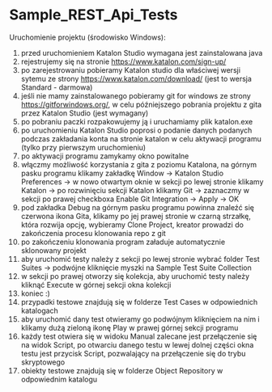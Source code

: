 # Sample_REST_Api_Tests

Uruchomienie projektu (środowisko Windows):
1.	przed uruchomieniem Katalon Studio wymagana jest zainstalowana java
2.	rejestrujemy się na stronie https://www.katalon.com/sign-up/
3.	po zarejestrowaniu pobieramy Katalon studio dla właściwej wersji sytemu ze strony https://www.katalon.com/download/ (jest to wersja Standard - darmowa)
4.	jeśli nie mamy zainstalowanego pobieramy git for windows ze strony https://gitforwindows.org/, w celu późniejszego pobrania projektu z gita przez Katalon Studio (jest wymagany)
5.	po pobraniu paczki rozpakowujemy ją i uruchamiamy plik katalon.exe
6.	po uruchomieniu Katalon Studio poprosi o podanie danych podanych podczas zakładania konta na stronie katalon w celu aktywacji programu (tylko przy pierwszym uruchomieniu)
7.	po aktywacji programu zamykamy okno powitalne
8.	włączmy możliwość korzystania z gita z poziomu Katalona, na górnym pasku programu klikamy zakładkę Window -> Katalon Studio Preferences -> w nowo otwartym oknie w sekcji po lewej stronie klikamy Katalon -> po rozwinięciu sekcji Katalon klikamy Git -> zaznaczmy w sekcji po prawej checkboxa Enable Git Integration -> Apply -> OK
9.	pod zakładka Debug na górnym pasku programu powinna znaleźć się czerwona ikona Gita, klikamy po jej prawej stronie w czarną strzałkę, która rozwija opcję, wybieramy Clone Project, kreator prowadzi do zakończenia procesu klonowania repo z git
10.	po zakończeniu klonowania program załaduje automatycznie sklonowany projekt
11.	aby uruchomić testy należy z sekcji po lewej stronie wybrać folder Test Suites -> podwójne kliknięcie myszki na Sample Test Suite Collection
12.	w sekcji po prawej otworzy się kolekcja, aby uruchomić testy należy kliknąć Execute w górnej sekcji okna kolekcji
13.	koniec :)
14.	przypadki testowe znajdują się w folderze Test Cases w odpowiednich katalogach
15.	aby uruchomić dany test otwieramy go podwójnym kliknięciem na nim i klikamy dużą zieloną ikonę Play w prawej górnej sekcji programu
16.	każdy test otwiera się w widoku Manual zalecane jest przełączenie się na widok Script, po otwarciu danego testu w lewej dolnej części okna testu jest przycisk Script, pozwalający na przełączenie się do trybu skryptowego
17.	obiekty testowe znajdują się w folderze Object Repository w odpowiednim katalogu
